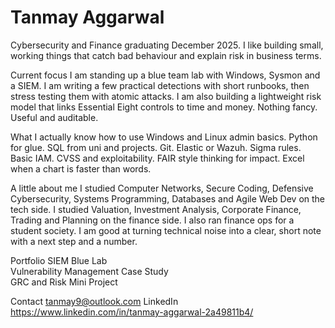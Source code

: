 # Tanmay Aggarwal

Cybersecurity and Finance graduating December 2025. I like building small, working things that catch bad behaviour and explain risk in business terms.

Current focus
I am standing up a blue team lab with Windows, Sysmon and a SIEM. I am writing a few practical detections with short runbooks, then stress testing them with atomic attacks. I am also building a lightweight risk model that links Essential Eight controls to time and money. Nothing fancy. Useful and auditable.

What I actually know how to use
Windows and Linux admin basics. Python for glue. SQL from uni and projects. Git. Elastic or Wazuh. Sigma rules. Basic IAM. CVSS and exploitability. FAIR style thinking for impact. Excel when a chart is faster than words.

A little about me
I studied Computer Networks, Secure Coding, Defensive Cybersecurity, Systems Programming, Databases and Agile Web Dev on the tech side. I studied Valuation, Investment Analysis, Corporate Finance, Trading and Planning on the finance side. I also ran finance ops for a student society. I am good at turning technical noise into a clear, short note with a next step and a number.

Portfolio
SIEM Blue Lab  
Vulnerability Management Case Study  
GRC and Risk Mini Project

Contact
tanmay9@outlook.com 
LinkedIn https://www.linkedin.com/in/tanmay-aggarwal-2a49811b4/
